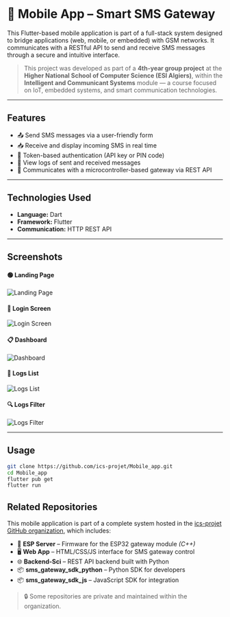 # 📱 Mobile App – Smart SMS Gateway

This Flutter-based mobile application is part of a full-stack system designed to bridge applications (web, mobile, or embedded) with GSM networks. It communicates with a RESTful API to send and receive SMS messages through a secure and intuitive interface.

> This project was developed as part of a **4th-year group project** at the **Higher National School of Computer Science (ESI Algiers)**, within the **Intelligent and Communicant Systems** module — a course focused on IoT, embedded systems, and smart communication technologies.

---

## Features

- 📤 Send SMS messages via a user-friendly form  
- 📥 Receive and display incoming SMS in real time  
- 🔐 Token-based authentication (API key or PIN code)  
- 📄 View logs of sent and received messages  
- 🔄 Communicates with a microcontroller-based gateway via REST API

---

## Technologies Used

- **Language:** Dart  
- **Framework:** Flutter  
- **Communication:** HTTP REST API

---

## Screenshots

#### 🟢 Landing Page  
![Landing Page](images/landingPage.png)

#### 🔐 Login Screen  
![Login Screen](images/logIn.png)

#### 📋 Dashboard  
![Dashboard](images/dashboard.png)

#### 📑 Logs List  
![Logs List](images/logsList.png)

#### 🔍 Logs Filter  
![Logs Filter](images/logsFilter.png)

---

##  Usage

```bash
git clone https://github.com/ics-projet/Mobile_app.git
cd Mobile_app
flutter pub get
flutter run
```


## Related Repositories

This mobile application is part of a complete system hosted in the [ics-projet GitHub organization](https://github.com/ics-projet), which includes:

- 🔌 **ESP Server** – Firmware for the ESP32 gateway module *(C++)*
- 🖥️ **Web App** – HTML/CSS/JS interface for SMS gateway control
- 🌐 **Backend-Sci** – REST API backend built with Python
- 📦 **sms_gateway_sdk_python** – Python SDK for developers
- 📦 **sms_gateway_sdk_js** – JavaScript SDK for integration

> 🔒 Some repositories are private and maintained within the organization.


